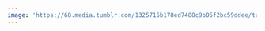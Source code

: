 ```yaml
---
image: 'https://68.media.tumblr.com/1325715b178ed7488c9b05f2bc59ddee/tumblr_nsi11mVGXB1tbdx3so1_1280.jpg'
---
```

